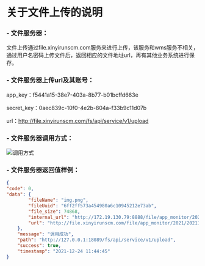 # 关于文件上传的说明

### - 文件服务器：
文件上传通过file.xinyirunscm.com服务来进行上传，该服务和wms服务不相关，通过用户名密码上传文件后，返回相应的文件地址url，再有其他业务系统进行保存。

### - 文件服务器上传url及其账号：
app_key：f5441a15-38e7-403a-8b77-b01bcffd663e

secret_key：0aec839c-10f0-4e2b-804a-f33b9c11d07b

url：http://file.xinyirunscm.com/fs/api/service/v1/upload

### - 文件服务器调用方式：
![调用方式](http://file.xinyirunscm.com/file/app_monitor/2021/20211224/526/6ff2ff573a454980a6c10945212e73ab/img.png)

### - 文件服务器返回值样例：
```json
{
"code": 0,
"data": {
        "fileName": "img.png",
        "fileUuid": "6ff2ff573a454980a6c10945212e73ab",
        "file_size": 74868,
        "internal_url": "http://172.19.130.79:8888/file/app_monitor/2021/20211224/526/6ff2ff573a454980a6c10945212e73ab/img.png",
        "url": "http://file.xinyirunscm.com/file/app_monitor/2021/20211224/526/6ff2ff573a454980a6c10945212e73ab/img.png"
    },
    "message": "调用成功",
    "path": "http://127.0.0.1:18089/fs/api/service/v1/upload",
    "success": true,
    "timestamp": "2021-12-24 11:44:45"
}
```